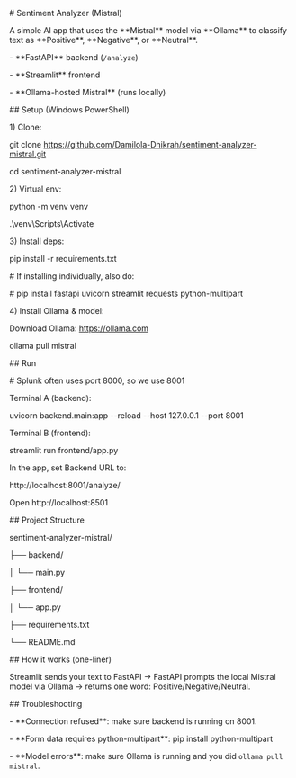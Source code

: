 \# Sentiment Analyzer (Mistral)



A simple AI app that uses the \*\*Mistral\*\* model via \*\*Ollama\*\* to classify text as \*\*Positive\*\*, \*\*Negative\*\*, or \*\*Neutral\*\*.



\- \*\*FastAPI\*\* backend (`/analyze`)

\- \*\*Streamlit\*\* frontend

\- \*\*Ollama-hosted Mistral\*\* (runs locally)



\## Setup (Windows PowerShell)

1\) Clone:

git clone https://github.com/Damilola-Dhikrah/sentiment-analyzer-mistral.git

cd sentiment-analyzer-mistral



2\) Virtual env:

python -m venv venv

.\\venv\\Scripts\\Activate



3\) Install deps:

pip install -r requirements.txt

\# If installing individually, also do:

\# pip install fastapi uvicorn streamlit requests python-multipart



4\) Install Ollama \& model:

Download Ollama: https://ollama.com

ollama pull mistral



\## Run

\# Splunk often uses port 8000, so we use 8001



Terminal A (backend):

uvicorn backend.main:app --reload --host 127.0.0.1 --port 8001



Terminal B (frontend):

streamlit run frontend/app.py



In the app, set Backend URL to:

http://localhost:8001/analyze/



Open http://localhost:8501



\## Project Structure

sentiment-analyzer-mistral/

├── backend/

│   └── main.py

├── frontend/

│   └── app.py

├── requirements.txt

└── README.md



\## How it works (one-liner)

Streamlit sends your text to FastAPI → FastAPI prompts the local Mistral model via Ollama → returns one word: Positive/Negative/Neutral.



\## Troubleshooting

\- \*\*Connection refused\*\*: make sure backend is running on 8001.

\- \*\*Form data requires python-multipart\*\*: pip install python-multipart

\- \*\*Model errors\*\*: make sure Ollama is running and you did `ollama pull mistral`.



